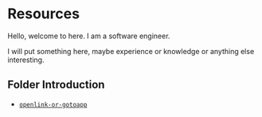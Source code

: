 # Resources

Hello, welcome to here. I am a software engineer.

I will put something here, maybe experience or knowledge or anything else interesting.

## Folder Introduction

 - [`openlink-or-gotoapp`](openlink-or-gotoapp/README.md)
